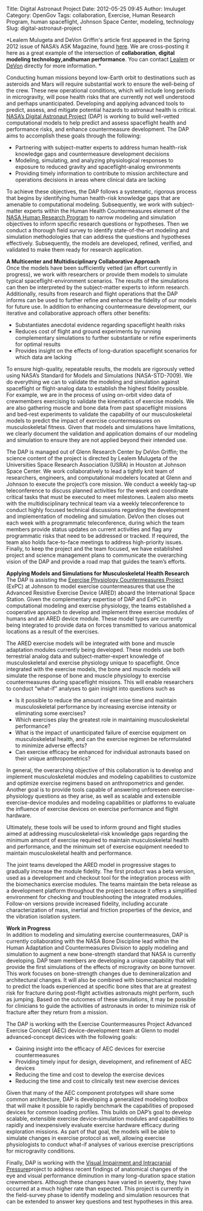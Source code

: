 Title: Digital Astronaut Project
Date: 2012-05-25 09:45
Author: lmuluget
Category: OpenGov
Tags: collaboration, Exercise, Human Research Program, human spaceflight, Johnson Space Center, modeling, technology
Slug: digital-astronaut-project

*Lealem Mulugeta and DeVon Griffin's article first appeared in the
Spring 2012 issue of NASA’s ASK Magazine, found [here][]. We are
cross-posting it here as a great example of the intersection of
**collaboration**, **digital modeling technology,**and**human
performance**. You can contact [Lealem][] or [DeVon][] directly for more
information. *

Conducting human missions beyond low-Earth orbit to destinations such as
asteroids and Mars will require substantial work to ensure the
well-being of the crew. These new operational conditions, which will
include long periods in microgravity, will pose health risks that are
currently not well understood and perhaps unanticipated. Developing and
applying advanced tools to predict, assess, and mitigate potential
hazards to astronaut health is critical. [NASA’s Digital Astronaut
Project][] (DAP) is working to build well-vetted computational models to
help predict and assess spaceflight health and performance risks, and
enhance countermeasure development. The DAP aims to accomplish these
goals through the following:

-   Partnering with subject-matter experts to address human health-risk
    knowledge gaps and countermeasure development decisions
-   Modeling, simulating, and analyzing physiological responses to
    exposure to reduced gravity and spaceflight-analog environments
-   Providing timely information to contribute to mission architecture
    and operations decisions in areas where clinical data are lacking

To achieve these objectives, the DAP follows a systematic, rigorous
process that begins by identifying human health-risk knowledge gaps that
are amenable to computational modeling. Subsequently, we work with
subject-matter experts within the Human Health Countermeasures element
of the [NASA Human Research Program][] to narrow modeling and simulation
objectives to inform specific research questions or hypotheses. Then we
conduct a thorough field survey to identify state-of-the-art modeling
and simulation methodologies that can address the questions and
hypotheses effectively. Subsequently, the models are developed, refined,
verified, and validated to make them ready for research application.

**A Multicenter and Multidisciplinary Collaborative Approach**  
Once the models have been sufficiently vetted (an effort currently in
progress), we work with researchers or provide them models to simulate
typical spaceflight-environment scenarios. The results of the
simulations can then be interpreted by the subject-matter experts to
inform research. Additionally, results from research and flight
operations that the DAP informs can be used to further refine and
enhance the fidelity of our models for future use. In addition to
enhancing countermeasure development, our iterative and collaborative
approach offers other benefits:

-   Substantiates anecdotal evidence regarding spaceflight health risks
-   Reduces cost of flight and ground experiments by running
    complementary simulations to further substantiate or refine
    experiments for optimal results
-   Provides insight on the effects of long-duration spaceflight
    scenarios for which data are lacking

To ensure high-quality, repeatable results, the models are rigorously
vetted using NASA’s Standard for Models and Simulations (NASA-STD-7009).
We do everything we can to validate the modeling and simulation against
spaceflight or flight-analog data to establish the highest fidelity
possible. For example, we are in the process of using on-orbit video
data of crewmembers exercising to validate the kinematics of exercise
models. We are also gathering muscle and bone data from past spaceflight
missions and bed-rest experiments to validate the capability of our
musculoskeletal models to predict the impact of exercise countermeasures
on musculoskeletal fitness. Given that models and simulations have
limitations, we clearly document the validation and application domains
of our modeling and simulation to ensure they are not applied beyond
their intended use.

The DAP is managed out of Glenn Research Center by DeVon Griffin; the
science content of the project is directed by Lealem Mulugeta of the
Universities Space Research Association (USRA) in Houston at Johnson
Space Center. We work collaboratively to lead a tightly knit team of
researchers, engineers, and computational modelers located at Glenn and
Johnson to execute the project’s core mission. We conduct a weekly
tag-up teleconference to discuss planned activities for the week and
coordinate critical tasks that must be executed to meet milestones.
Lealem also meets with the multidisciplinary technical team via a weekly
teleconference to conduct highly focused technical discussions regarding
the development and implementation of modeling and simulation. DeVon
then closes out each week with a programmatic teleconference, during
which the team members provide status updates on current activities and
flag any programmatic risks that need to be addressed or tracked. If
required, the team also holds face-to-face meetings to address
high-priority issues. Finally, to keep the project and the team focused,
we have established project and science management plans to communicate
the overarching vision of the DAP and provide a road map that guides the
team’s efforts.

**Applying Models and Simulations for Musculoskeletal Health Research**  
The DAP is assisting the [Exercise Physiology Countermeasures
Project][] (ExPC) at Johnson to model exercise countermeasures that use
the Advanced Resistive Exercise Device (ARED) aboard the International
Space Station. Given the complementary expertise of DAP and ExPC in
computational modeling and exercise physiology, the teams established a
cooperative approach to develop and implement three exercise modules of
humans and an ARED device module. These model types are currently being
integrated to provide data on forces transmitted to various anatomical
locations as a result of the exercises.

The ARED exercise models will be integrated with bone and muscle
adaptation modules currently being developed. These models use both
terrestrial analog data and subject-matter-expert knowledge of
musculoskeletal and exercise physiology unique to spaceflight. Once
integrated with the exercise models, the bone and muscle models will
simulate the response of bone and muscle physiology to exercise
countermeasures during spaceflight missions. This will enable
researchers to conduct “what-if” analyses to gain insight into questions
such as

-   Is it possible to reduce the amount of exercise time and maintain
    musculoskeletal performance by increasing exercise intensity or
    eliminating some exercises?
-   Which exercises play the greatest role in maintaining
    musculoskeletal performance?
-   What is the impact of unanticipated failure of exercise equipment on
    musculoskeletal health, and can the exercise regimen be reformulated
    to minimize adverse effects?
-   Can exercise efficacy be enhanced for individual astronauts based on
    their unique anthropometrics?

In general, the overarching objective of this collaboration is to
develop and implement musculoskeletal modules and modeling capabilities
to customize and optimize exercise regimens based on anthropometrics and
gender. Another goal is to provide tools capable of answering unforeseen
exercise-physiology questions as they arise, as well as scalable and
extensible exercise-device modules and modeling capabilities or
platforms to evaluate the influence of exercise devices on exercise
performance and flight hardware.

Ultimately, these tools will be used to inform ground and flight studies
aimed at addressing musculoskeletal-risk knowledge gaps regarding the
minimum amount of exercise required to maintain musculoskeletal health
and performance, and the minimum set of exercise equipment needed to
maintain musculoskeletal health and performance.

The joint teams developed the ARED model in progressive stages to
gradually increase the module fidelity. The first product was a beta
version, used as a development and checkout tool for the integration
process with the biomechanics exercise modules. The teams maintain the
beta release as a development platform throughout the project because it
offers a simplified environment for checking and troubleshooting the
integrated modules. Follow-on versions provide increased fidelity,
including accurate characterization of mass, inertial and friction
properties of the device, and the vibration isolation system.

**Work in Progress**  
In addition to modeling and simulating exercise countermeasures, DAP is
currently collaborating with the NASA Bone Discipline lead within the
Human Adaptation and Countermeasures Division to apply modeling and
simulation to augment a new bone-strength standard that NASA is
currently developing. DAP team members are developing a unique
capability that will provide the first simulations of the effects of
microgravity on bone turnover. This work focuses on bone-strength
changes due to demineralization and architectural changes. It will also
be combined with biomechanical modeling to predict the loads experienced
at specific bone sites that are at greatest risk for fracture during
post-flight activities astronauts might perform, such as jumping. Based
on the outcomes of these simulations, it may be possible for clinicians
to guide the activities of astronauts in order to minimize risk of
fracture after they return from a mission.

The DAP is working with the Exercise Countermeasures Project Advanced
Exercise Concept (AEC) device-development team at Glenn to model
advanced-concept devices with the following goals:

-   Gaining insight into the efficacy of AEC devices for exercise
    countermeasures
-   Providing timely input for design, development, and refinement of
    AEC devices
-   Reducing the time and cost to develop the exercise devices
-   Reducing the time and cost to clinically test new exercise devices

Given that many of the AEC component prototypes will share some common
architecture, DAP is developing a generalized modeling toolbox that will
make it possible to rapidly benchmark the capabilities of proposed
devices for common loading profiles. This builds on DAP’s goal to
develop scalable, extensible exercise device-simulation modules and
capabilities to rapidly and inexpensively evaluate exercise hardware
efficacy during exploration missions. As part of that goal, the models
will be able to simulate changes in exercise protocol as well, allowing
exercise physiologists to conduct what-if analyses of various exercise
prescriptions for microgravity conditions.

Finally, DAP is working with the [Visual Impairment and Intracranial
Pressure][]project to address recent findings of anatomical changes of
the eye and visual performance diminution in many long-duration space
station crewmembers. Although these changes have varied in severity,
they have occurred at a much higher rate than expected. This project is
currently in the field-survey phase to identify modeling and simulation
resources that can be extended to answer key questions and test
hypotheses in this area.

 

  [here]: http://www.nasa.gov/offices/oce/appel/ask/issues/46/46s_digital_astronaut.html
  [Lealem]: mailto:lealem.mulugeta@nasa.gov
  [DeVon]: mailto:devon.w.griffin@nasa.gov
  [NASA’s Digital Astronaut Project]: http://www.nasa.gov/centers/johnson/slsd/about/divisions/hacd/project/digital-astronaut.html
  [NASA Human Research Program]: http://www.nasa.gov/exploration/humanresearch/
  [Exercise Physiology Countermeasures Project]: http://www.nasa.gov/centers/johnson/slsd/about/divisions/hacd/project/exercise-countermeasures.html
  [Visual Impairment and Intracranial Pressure]: http://www.usra.edu/news/features/2012/vision/
